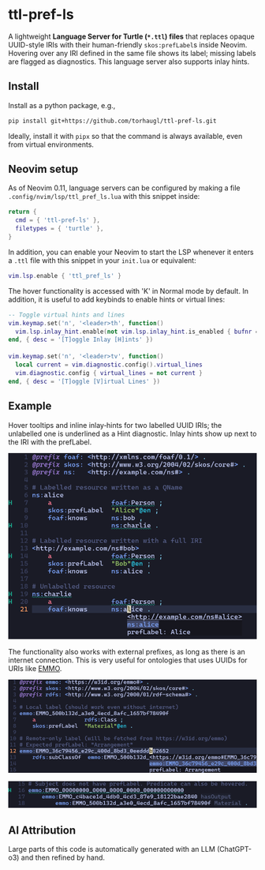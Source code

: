 ttl-pref-ls
===========

A lightweight **Language Server for Turtle (`*.ttl`) files** that replaces
opaque UUID-style IRIs with their human-friendly `skos:prefLabel`s inside
Neovim. Hovering over any IRI defined in the same file shows its label; missing
labels are flagged as diagnostics. This language server also supports inlay
hints.

## Install

Install as a python package, e.g.,
```sh
pip install git+https://github.com/torhaugl/ttl-pref-ls.git
```
Ideally, install it with `pipx` so that the command is always available, even
from virtual environments.

## Neovim setup

As of Neovim 0.11, language servers can be configured by making a file
`.config/nvim/lsp/ttl_pref_ls.lua` with this snippet inside:
```lua
return {
  cmd = { 'ttl-pref-ls' },
  filetypes = { 'turtle' },
}
```
In addition, you can enable your Neovim to start the LSP whenever it enters a
`.ttl` file with this snippet in your `init.lua` or equivalent:
```lua
vim.lsp.enable { 'ttl_pref_ls' }
```

The hover functionality is accessed with 'K' in Normal mode by default. In
addition, it is useful to add keybinds to enable hints or virtual lines:
```lua
-- Toggle virtual hints and lines
vim.keymap.set('n', '<leader>th', function()
  vim.lsp.inlay_hint.enable(not vim.lsp.inlay_hint.is_enabled { bufnr = 0 })
end, { desc = '[T]oggle Inlay [H]ints' })

vim.keymap.set('n', '<leader>tv', function()
  local current = vim.diagnostic.config().virtual_lines
  vim.diagnostic.config { virtual_lines = not current }
end, { desc = '[T]oggle [V]irtual Lines' })

```

## Example

Hover tooltips and inline inlay‑hints for two labelled UUID IRIs; the
unlabelled one is underlined as a Hint diagnostic.
Inlay hints show up next to the IRI with the prefLabel.

![Hover and diagnostics](/figs/neovim.png)

The functionality also works with external prefixes, as long as there is an
internet connection. This is very useful for ontologies that uses UUIDs for
URIs like [EMMO](http://www.w3id.org/emmo#).

![Hover in EMMO](/figs/emmo.png)

![Diagnostics and inline hints in EMMO](/figs/emmo2.png)

## AI Attribution

Large parts of this code is automatically generated with an LLM (ChatGPT-o3)
and then refined by hand.
